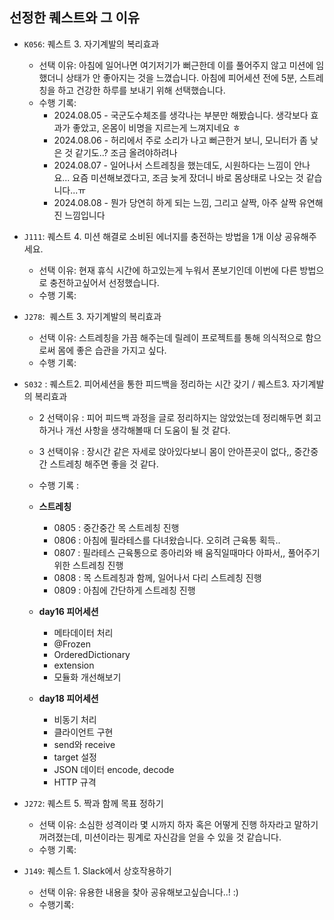 ## 선정한 퀘스트와 그 이유

- `K056`:  퀘스트 3. 자기계발의 복리효과
    - 선택 이유: 아침에 일어나면 여기저기가 뻐근한데 이를 풀어주지 않고 미션에 임했더니 상태가 안 좋아지는 것을 느꼈습니다.
    아침에 피어세션 전에 5분, 스트레칭을 하고 건강한 하루를 보내기 위해 선택했습니다.
    - 수행 기록:
        - 2024.08.05 - 국군도수체조를 생각나는 부분만 해봤습니다. 생각보다 효과가 좋았고, 온몸이 비명을 지르는게 느껴지네요 ㅎ
        - 2024.08.06 - 허리에서 주로 소리가 나고 뻐근한거 보니, 모니터가 좀 낮은 것 같기도..? 조금 올려야하려나
        - 2024.08.07 - 일어나서 스트레칭을 했는데도, 시원하다는 느낌이 안나요... 요즘 미션해보겠다고, 조금 늦게 잤더니 바로 몸상태로 나오는 것 같습니다...ㅠ
        - 2024.08.08 - 뭔가 당연히 하게 되는 느낌, 그리고 살짝, 아주 살짝 유연해진 느낌입니다
      
- `J111`: 퀘스트 4. 미션 해결로 소비된 에너지를 충전하는 방법을 1개 이상 공유해주세요.
    - 선택 이유: 현재 휴식 시간에 하고있는게 누워서 폰보기인데 이번에 다른 방법으로 충전하고싶어서 선정했습니다.
    - 수행 기록:
      
- `J278`:  퀘스트 3. 자기계발의 복리효과
    - 선택 이유: 스트레칭을 가끔 해주는데 릴레이 프로젝트를 통해 의식적으로 함으로써 몸에 좋은 습관을 가지고 싶다.
    - 수행 기록:
      
- `S032` : 퀘스트2. 피어세션을 통한 피드백을 정리하는 시간 갖기 / 퀘스트3. 자기계발의 복리효과
    - 2 선택이유 : 피어 피드백 과정을 글로 정리하지는 않았었는데 정리해두면 회고하거나 개선 사항을 생각해볼때 더 도움이 될 것 같다.
    - 3 선택이유 : 장시간 같은 자세로 앉아있다보니 몸이 안아픈곳이 없다,, 중간중간 스트레칭 해주면 좋을 것 같다.
    - 수행 기록 :
    - **스트레칭**
        - 0805 : 중간중간 목 스트레칭 진행
        - 0806 : 아침에 필라테스를 다녀왔습니다. 오히려 근육통 획득..
        - 0807 : 필라테스 근육통으로 종아리와 배 움직일때마다 아파서,, 풀어주기 위한 스트레칭 진행
        - 0808 : 목 스트레칭과 함께, 일어나서 다리 스트레칭 진행
        - 0809 : 아침에 간단하게 스트레칭 진행

    - **day16 피어세션**
        - 메타데이터 처리
        - @Frozen
        - OrderedDictionary
        - extension
        - 모듈화 개선해보기

    - **day18 피어세션**
        - 비동기 처리
        - 클라이언트 구현
        - send와 receive
        - target 설정
        - JSON 데이터 encode, decode
        - HTTP 규격
      
- `J272`: 퀘스트 5. 짝과 함께 목표 정하기
    - 선택 이유: 소심한 성격이라 몇 시까지 하자 혹은 어떻게 진행 하자라고 말하기 꺼려졌는데, 미션이라는 핑계로 자신감을 얻을 수 있을 것 같습니다.
    - 수행 기록:
      
- `J149`: 퀘스트 1. Slack에서 상호작용하기
    - 선택 이유: 유용한 내용을 찾아 공유해보고싶습니다..! :)
    - 수행기록:
